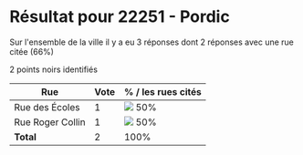 # Résultat pour 22251 - Pordic

Sur l'ensemble de la ville il y a eu 3 réponses dont 2 réponses avec une rue citée (66%)

2 points noirs identifiés

| Rue | Vote | % / les rues cités|
|-----|------|-------------------|
| Rue des Écoles | 1 | <img src="../../img/bar_50.gif" />&nbsp;50%|
| Rue Roger Collin | 1 | <img src="../../img/bar_50.gif" />&nbsp;50%|
| **Total** | 2 | 100%|
